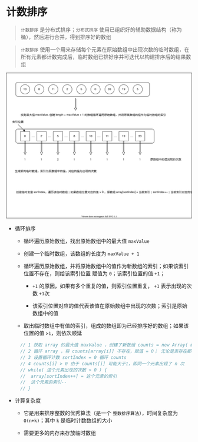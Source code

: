 # 计数排序

> `计数排序` 是分布式排序；`分布式排序` 使用已组织好的辅助数据结构（称为桶），然后进行合并，得到排序好的数组

> `计数排序` 使用一个用来存储每个元素在原始数组中出现次数的临时数组，在所有元素都计数完成后，临时数组已排好序并可迭代以构建排序后的结果数组

![image text](./images/counting.drawio.svg)


- 循环排序

  - 循环遍历原始数组，找出原始数组中的最大值 `maxValue`

  - 创建一个临时数组，该数组的长度为 `maxValue + 1`

  - 循环遍历原始数组，并将原始数组中的值作为新数组的索引；如果该索引位置不存在，则给该索引位置 赋值为 `0`；该索引位置的值 `+1`；

    - `+1` 的原因，如果有多个重复的值，则索引位置重复， `+1` 表示出现的次数 `+1`次

    - 该索引位置对应的值代表该值在原始数组中出现的次数；索引是原始数组中的值

  - 取出临时数组中有值的索引，组成的数组即为已经排序好的数组；如果该位置的值 `>1`，则依次顺延
  ```js
    // 1 获取 array 的最大值 maxValue ，创建了新数组 counts = new Array( maxValue + 1 )
    // 2 循环 array ，将 counts[array[i]] 不存在，赋值 = 0； 无论是否存在都 counts[array[i]]++
    // 3 设置循环计数 sortIndex = 0 循环 counts
    // 4 counts[i] > 0 由于 counts[i] 可能大于1，即同一个元素出现了 n 次
    // while( 这个元素出现的次数 > 0 ) {
    //  array[sortIndex++] = 这个元素的索引 
    //  这个元素的索引--
    // }

  ````

- 计算复杂度

  - 它是用来排序整数的优秀算法（是一个 `整数排序算法`），时间复杂度为 `O(n+k)`；其中 `k` 是临时计数数组的大小

  - 需要更多的内存来存放临时数组